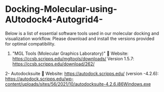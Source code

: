 # Docking-Molecular-using-AUtodock4-Autogrid4-
Below is a list of essential software tools used in our molecular docking and visualization workflow. Please download and install the versions provided for optimal compatibility.



1. "MGL Tools (Molecular Graphics Laboratory)"
🔗 Website: https://ccsb.scripps.edu/mgltools/downloads/
Version 1.5.7:  https://ccsb.scripps.edu/download/262/

2- Autodocksuite
🔗 Website: https://autodock.scripps.edu/
(version -4.2.6):  https://autodock.scripps.edu/wp-content/uploads/sites/56/2021/10/autodocksuite-4.2.6.i86Windows.exe

